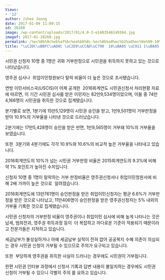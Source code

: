 ```yaml
---
Views:
- '12'
author: Jihee Jeong
date: 2017-01-04 11:09:15
id: 28260
image: /wp-content/uploads/2017/01/4.0-3-e1483546149364.jpg
imagef: 2017-01-28260.jpg
permalink: /%ec%8b%9c%eb%af%bc%ea%b6%8c-%ec%8b%a0%ec%b2%ad%ec%9e%90-10%eb%aa%85-%ec%a4%91-1%eb%aa%85-%ed%83%88%eb%9d%bd/
title: "\uC2DC\uBBFC\uAD8C \uC2E0\uCCAD\uC790  10\uBA85 \uC911 1\uBA85 \uD0C8\uB77D"
---
```


시민권 신청자 10명 중 1명은 귀화 거부판정으로 시민권을 취득하지 못하고 있는 것으로 나타났습니다.

영주권 심사나  취업이민청원보다 탈락 비율이 더 높은 것으로 조사됐습니다.

연방 이민서비스국(USCIS)이 어제 공개한  2016회계연도 시민권신청서 처리현황 자료에 따르면, 이 기간 시민권 심사를 받은 이민자는 82만9,534명이었으며, 이들 중 74만 4,166명이 시민권을 취득한 것으로 집계됐습니다.

분기별로 보면, 1분기에 15만5,129명이 시민권 승인을 받고, 1만9,501명이 거부판정을 받아 10.9%의 거부율을 나타낸 것으로 드러났습니다.

2분기에는 17만5,428명이 승인을 받은 반면, 1만9,565명이 거부돼 10%의 거부율을 보였습니다.

또한  3분기와 4분기에도 각각 10.9%와 10.6%의 비교적 높은 거부율을 나타내고 있습니다.

2016회계연도의 10%가 넘는 시민권 거부판정 비율은 2015회계연도의 9.3%에 비해 약 1% 포인트가 높아진 수치입니다.

신청자 10명 중 1명이 탈락하는 거부 판정비율은 영주권신청서나 취업이민청원서에 비해 2배 가까이 높은 것으로  알려졌습니다.

2016회계연도에 13만761명이 승인판정을 받은 취업이민신청자는 평균 6.6%가 거부판정을 받은 것으로 나타났고, 11만406명이 승인판정을 받은 영주권신청자는 5% 내외의 거부율 기록한 것으로 집계됐습니다.

시민권 신청자의 거부판정 비율이 영주권이나 취업이민 심사에 비해 높게 나타나는 것은 납세, 범죄전과, 영주권 취득과정 등이  더 복잡하고 까다로운 기준이 적용되기 때문이라고 전문가들은 지적하고 있습니다.

세금납부가 불성실하거나 아예 세금납부 실적이 전혀 없어 공공복지 수혜 의존이 의심되는 경우 시민권 신청이 거부될 수 있으므로 주의가 요구되고 있습니다.

또한  부당하게 영주권을 취득한 사실이 드러나는 경우에도 시민권이 거부됩니다.

한편 시민권 인터뷰 과정에서 신청서 기록과 답변 내용이 불일치하는 경우에도 시민권 신청이 거부될 수 있으니 각별히 주의 를 요하고 있습니다.